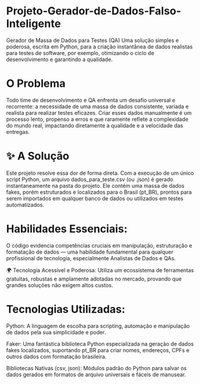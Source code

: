 # Projeto-Gerador-de-Dados-Falso-Inteligente

Gerador de Massa de Dados para Testes (QA)
Uma solução simples e poderosa, escrita em Python, para a criação instantânea de dados realistas para testes de software, por exemplo, otimizando o ciclo de desenvolvimento e garantindo a qualidade.

# O Problema
Todo time de desenvolvimento e QA enfrenta um desafio universal e recorrente: a necessidade de uma massa de dados consistente, variada e realista para realizar testes eficazes. Criar esses dados manualmente é um processo lento, propenso a erros e que raramente reflete a complexidade do mundo real, impactando diretamente a qualidade e a velocidade das entregas.

# ✨ A Solução
Este projeto resolve essa dor de forma direta. Com a execução de um único script Python, um arquivo dados_para_teste.csv (ou .json) é gerado instantaneamente na pasta do projeto. Ele contém uma massa de dados fakes, porém estruturados e localizados para o Brasil (pt_BR), prontos para serem importados em qualquer banco de dados ou utilizados em testes automatizados.

# Habilidades Essenciais:
O código evidencia competências cruciais em manipulação, estruturação e formatação de dados — uma habilidade fundamental para qualquer profissional de tecnologia, especialmente Analistas de Dados e QAs.

🌍 Tecnologia Acessível e Poderosa: Utiliza um ecossistema de ferramentas gratuitas, robustas e amplamente adotadas no mercado, provando que grandes soluções não exigem altos custos.

# Tecnologias Utilizadas:
Python: A linguagem de escolha para scripting, automação e manipulação de dados pela sua simplicidade e poder.

Faker: Uma fantástica biblioteca Python especializada na geração de dados fakes localizados, suportando pt_BR para criar nomes, endereços, CPFs e outros dados com formatação brasileira.

Bibliotecas Nativas (csv, json): Módulos padrão do Python para salvar os dados gerados em formatos de arquivo universais e fáceis de manusear.
